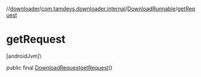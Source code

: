 //[downloader](../../../index.md)/[com.tamdevs.downloader.internal](../index.md)/[DownloadRunnable](index.md)/[getRequest](get-request.md)

# getRequest

[androidJvm]\

public final [DownloadRequest](../../com.tamdevs.downloader.request/-download-request/index.md)[getRequest](get-request.md)()

